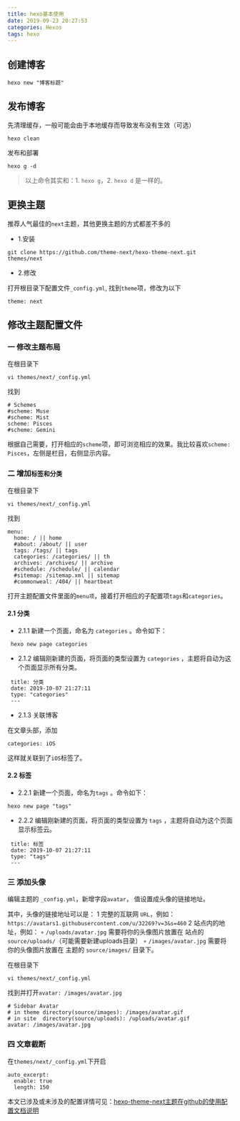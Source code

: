 ```yaml
---
title: hexo基本使用
date: 2019-09-23 20:27:53
categories: Hexos
tags: hexo
---
```


## 创建博客

```
hexo new "博客标题"
```

## 发布博客

先清理缓存，一般可能会由于本地缓存而导致发布没有生效（可选）

```
hexo clean
```

发布和部署

```
hexo g -d
```

> 以上命令其实和：1. `hexo g`，2. `hexo d` 是一样的。

## 更换主题

推荐人气最佳的`next`主题，其他更换主题的方式都差不多的

* 1.安装

```
git clone https://github.com/theme-next/hexo-theme-next.git themes/next
```

* 2.修改

打开根目录下配置文件`_config.yml`, 找到`theme`项，修改为以下

```
theme: next
```

## 修改主题配置文件

### 一 修改主题布局

在根目录下

```
vi themes/next/_config.yml 
```

找到

```
# Schemes
#scheme: Muse
#scheme: Mist
scheme: Pisces
#scheme: Gemini
```

根据自己需要，打开相应的`scheme`项，即可浏览相应的效果。我比较喜欢`scheme: Pisces`，左侧是栏目，右侧显示内容。

### 二 增加`标签和分类`

在根目录下

```
vi themes/next/_config.yml 
```

找到

```
menu:
  home: / || home
  #about: /about/ || user
  tags: /tags/ || tags
  categories: /categories/ || th
  archives: /archives/ || archive
  #schedule: /schedule/ || calendar
  #sitemap: /sitemap.xml || sitemap
  #commonweal: /404/ || heartbeat
```

打开主题配置文件里面的`menu项`，接着打开相应的子配置项`tags`和`categories`。

#### 2.1 分类

- 2.1.1 新建一个页面，命名为 `categories` 。命令如下：

```
 hexo new page categories
```

- 2.1.2 编辑刚新建的页面，将页面的类型设置为 `categories` ，主题将自动为这个页面显示所有分类。

```
 title: 分类
 date: 2019-10-07 21:27:11
 type: "categories"
 ---
```

- 2.1.3 关联博客

在文章头部，添加

```
categories: iOS
```

这样就关联到了`iOS`标签了。

#### 2.2 标签

- 2.2.1 新建一个页面，命名为`tags` 。命令如下：

```
hexo new page "tags"
```

- 2.2.2 编辑刚新建的页面，将页面的类型设置为 `tags` ，主题将自动为这个页面显示标签云。

```
 title: 标签
 date: 2019-10-07 21:27:11
 type: "tags"
 ---
```

### 三 添加头像


编辑主题的 `_config.yml`，新增字段`avatar`， 值设置成头像的链接地址。

其中，头像的链接地址可以是：
	1	完整的互联网 `URL`，例如：`https://avatars1.githubusercontent.com/u/32269?v=3&s=460`
	2	站点内的地址，例如：
	◦	`/uploads/avatar.jpg` 需要将你的头像图片放置在 站点的 `source/uploads/`（可能需要新建uploads目录）
	◦	`/images/avatar.jpg` 需要将你的头像图片放置在 主题的 `source/images/` 目录下。

在根目录下

```
vi themes/next/_config.yml 
```

找到并打开`avatar: /images/avatar.jpg`

```
# Sidebar Avatar
# in theme directory(source/images): /images/avatar.gif
# in site  directory(source/uploads): /uploads/avatar.gif
avatar: /images/avatar.jpg
```

### 四 文章截断

在`themes/next/_config.yml`下开启

```
auto_excerpt:
  enable: true
  length: 150
```


本文已涉及或未涉及的配置详情可见：[hexo-theme-next主题在github的使用配置文档说明](https://github.com/iissnan/hexo-theme-next/wiki)





